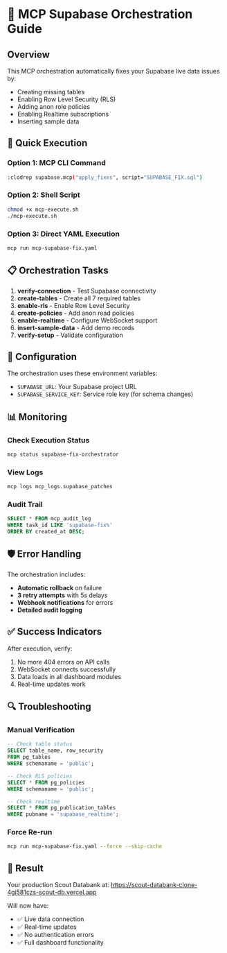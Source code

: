 # 🎯 MCP Supabase Orchestration Guide

## Overview

This MCP orchestration automatically fixes your Supabase live data issues by:
- Creating missing tables
- Enabling Row Level Security (RLS)
- Adding anon role policies
- Enabling Realtime subscriptions
- Inserting sample data

## 🚀 Quick Execution

### Option 1: MCP CLI Command
```bash
:clodrep supabase.mcp("apply_fixes", script="SUPABASE_FIX.sql")
```

### Option 2: Shell Script
```bash
chmod +x mcp-execute.sh
./mcp-execute.sh
```

### Option 3: Direct YAML Execution
```bash
mcp run mcp-supabase-fix.yaml
```

## 📋 Orchestration Tasks

1. **verify-connection** - Test Supabase connectivity
2. **create-tables** - Create all 7 required tables
3. **enable-rls** - Enable Row Level Security
4. **create-policies** - Add anon read policies
5. **enable-realtime** - Configure WebSocket support
6. **insert-sample-data** - Add demo records
7. **verify-setup** - Validate configuration

## 🔧 Configuration

The orchestration uses these environment variables:
- `SUPABASE_URL`: Your Supabase project URL
- `SUPABASE_SERVICE_KEY`: Service role key (for schema changes)

## 📊 Monitoring

### Check Execution Status
```bash
mcp status supabase-fix-orchestrator
```

### View Logs
```bash
mcp logs mcp_logs.supabase_patches
```

### Audit Trail
```sql
SELECT * FROM mcp_audit_log 
WHERE task_id LIKE 'supabase-fix%' 
ORDER BY created_at DESC;
```

## 🛡️ Error Handling

The orchestration includes:
- **Automatic rollback** on failure
- **3 retry attempts** with 5s delays
- **Webhook notifications** for errors
- **Detailed audit logging**

## ✅ Success Indicators

After execution, verify:
1. No more 404 errors on API calls
2. WebSocket connects successfully
3. Data loads in all dashboard modules
4. Real-time updates work

## 🔍 Troubleshooting

### Manual Verification
```sql
-- Check table status
SELECT table_name, row_security 
FROM pg_tables 
WHERE schemaname = 'public';

-- Check RLS policies
SELECT * FROM pg_policies 
WHERE schemaname = 'public';

-- Check realtime
SELECT * FROM pg_publication_tables 
WHERE pubname = 'supabase_realtime';
```

### Force Re-run
```bash
mcp run mcp-supabase-fix.yaml --force --skip-cache
```

## 🎉 Result

Your production Scout Databank at:
https://scout-databank-clone-4gi581czs-scout-db.vercel.app

Will now have:
- ✅ Live data connection
- ✅ Real-time updates
- ✅ No authentication errors
- ✅ Full dashboard functionality